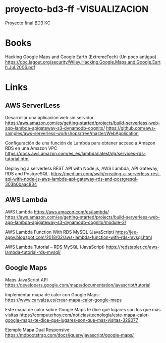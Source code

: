 # proyecto-bd3-ff -VISUALIZACION
Proyecto final BD3 KC


# Books
Hacking Google Maps and Google Earth (ExtremeTech) (Un poco antiguo)
https://doc.lagout.org/security/Wiley.Hacking.Google.Maps.and.Google.Earth.Jul.2006.pdf

# Links

## AWS ServerlLess

Desarrollar una aplicación web sin servidor
https://aws.amazon.com/es/getting-started/projects/build-serverless-web-app-lambda-apigateway-s3-dynamodb-cognito/
https://github.com/aws-samples/aws-serverless-workshops/tree/master/WebApplication

Configuración de una función de Lambda para obtener acceso a Amazon RDS en una Amazon VPC
https://docs.aws.amazon.com/es_es/lambda/latest/dg/services-rds-tutorial.html

Deploying a serverless REST API with Node.js, AWS Lambda, API Gateway, RDS and PostgreSQL.
https://medium.com/swlh/creating-a-serverless-rest-api-with-node-js-aws-lambda-api-gateway-rds-and-postgresql-303b0baac834


## AWS Lambda

AWS Lambda
https://aws.amazon.com/es/lambda/
https://aws.amazon.com/es/getting-started/projects/build-serverless-web-app-lambda-apigateway-s3-dynamodb-cognito/module-3/

AWS Lambda Function With RDS MySQL (JavaScript)
https://jee-appy.blogspot.com/2018/02/aws-lambda-function-with-rds-mysql.html

AWS Lambda Tutorial – RDS MySQL (JavaScript)
https://redstapler.co/aws-lambda-tutorial-rds-mysql/



## Google Maps

Maps JavaScript API
https://developers.google.com/maps/documentation/javascript/tutorial

Implementar mapa de calor con Google Maps:
https://www.carvalza.es/crear-mapa-calor-google-maps

Este mapa de calor sobre Google Maps te dice qué lugares son los que más visitas
https://computerhoy.com/noticias/tecnologia/este-mapa-calor-google-maps-te-dice-que-lugares-son-que-mas-visitas-329077

Ejemplo Mapa Dual Responsive:
https://mdbootstrap.com/docs/jquery/javascript/google-maps/
